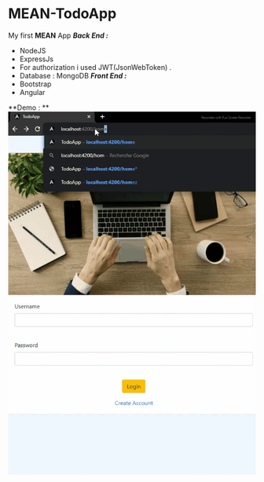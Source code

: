 # MEAN-TodoApp
My first **MEAN** App
***Back End :***
- NodeJS
- ExpressJs
- For authorization i used JWT(JsonWebToken) .
- Database : MongoDB
***Front End :***
- Bootstrap 
- Angular

**Demo : **
![](https://github.com/Ramy99-dev/MEAN-TodoApp/blob/main/20210712-185351.gif)


